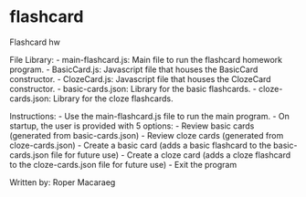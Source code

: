 # flashcard
Flashcard hw

File Library:
	- main-flashcard.js: Main file to run the flashcard homework program.
	- BasicCard.js: Javascript file that houses the BasicCard constructor.
	- ClozeCard.js: Javascript file that houses the ClozeCard constructor.
	- basic-cards.json: Library for the basic flashcards.
	- cloze-cards.json: Library for the cloze flashcards.

Instructions:
	- Use the main-flashcard.js file to run the main program.
	- On startup, the user is provided with 5 options:
		- Review basic cards (generated from basic-cards.json)
		- Review cloze cards (generated from cloze-cards.json)
		- Create a basic card (adds a basic flashcard to the basic-cards.json file for future use)
		- Create a cloze card (adds a cloze flashcard to the cloze-cards.json file for future use)
		- Exit the program

Written by: Roper Macaraeg